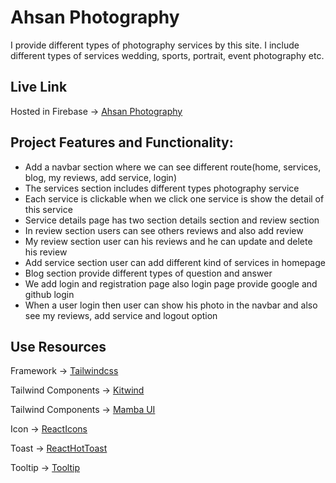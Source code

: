 # Ahsan Photography

I provide different types of photography services by this site. I include different types of services wedding, sports, portrait, event photography etc.


## Live Link
Hosted in Firebase -> [Ahsan Photography](https://ahsan-photography.web.app/)

## Project Features and Functionality:

- Add a navbar section where we can see different route(home, services, blog, my reviews, add service, login) 
- The services section includes different types photography service  
- Each service is clickable when we click one service is show the detail of this service
- Service details page has two section details section and review section
- In review section users can see others reviews and also add review
- My review section user can his reviews and he can update and delete his review
- Add service section user can add different kind of services in homepage
- Blog section provide different types of question and answer 
- We add login and registration page also login page provide google and github login
- When a user login then user can show his photo in the navbar and also see my reviews, add service and logout option

## Use Resources
Framework -> [Tailwindcss](https://tailwindcss.com/)

Tailwind Components -> [Kitwind](https://kitwind.io/products/kometa/components)

Tailwind Components -> [Mamba UI](https://www.mambaui.com/components)

Icon -> [ReactIcons](https://react-icons.github.io/react-icons/)

Toast -> [ReactHotToast](https://react-hot-toast.com/)

Tooltip -> [Tooltip](https://www.npmjs.com/package/react-tippy)